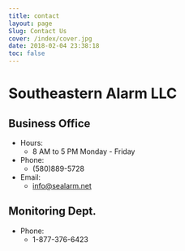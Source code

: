 ```yaml
---
title: contact
layout: page
Slug: Contact Us
cover: /index/cover.jpg
date: 2018-02-04 23:38:18
toc: false
---
```

# Southeastern Alarm LLC
## Business Office
- Hours:
  - 8 AM to 5 PM Monday - Friday
- Phone:
  - (580)889-5728
- Email:
  - info@sealarm.net

## Monitoring Dept.
- Phone:
  - 1-877-376-6423
